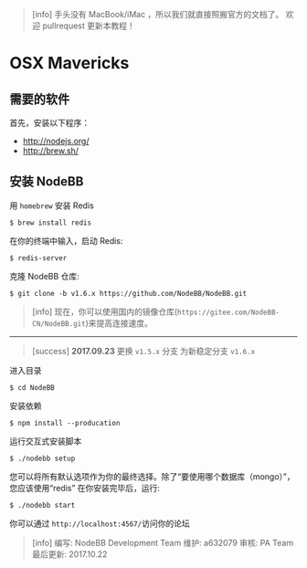 >[info] 手头没有  MacBook/iMac ，所以我们就直接照搬官方的文档了。 欢迎 pullrequest 更新本教程！
# OSX Mavericks
## 需要的软件
首先，安装以下程序：
* http://nodejs.org/
* http://brew.sh/
## 安装 NodeBB
用 `homebrew` 安装 Redis
```
$ brew install redis
```
在你的终端中输入，启动 Redis:
```
$ redis-server
```
克隆 NodeBB 仓库:
```
$ git clone -b v1.6.x https://github.com/NodeBB/NodeBB.git
```
>[info] 现在，你可以使用国内的镜像仓库(`https://gitee.com/NodeBB-CN/NodeBB.git`)来提高连接速度。

---------------

>[success] **2017.09.23** 更换 `v1.5.x` 分支 为新稳定分支 `v1.6.x`

进入目录
```
$ cd NodeBB
```
安装依赖
```
$ npm install --producation
```
运行交互式安装脚本
```
$ ./nodebb setup
```
您可以将所有默认选项作为你的最终选择。除了“要使用哪个数据库（mongo）”，您应该使用“redis”
在你安装完毕后，运行:
```
$ ./nodebb start
```
你可以通过 `http://localhost:4567/`访问你的论坛

>[info] 编写: NodeBB Development Team
维护: a632079
审核: PA Team
最后更新: 2017.10.22